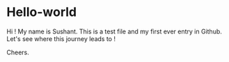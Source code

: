 # Hello-world

Hi ! My name is Sushant. This is a test file and my first ever entry in Github.
Let's see where this journey leads to !

Cheers.
